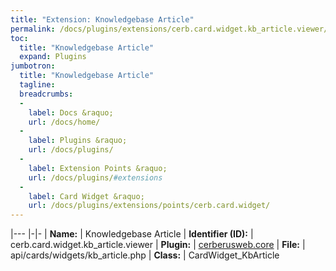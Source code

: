 ```yaml
---
title: "Extension: Knowledgebase Article"
permalink: /docs/plugins/extensions/cerb.card.widget.kb_article.viewer/
toc:
  title: "Knowledgebase Article"
  expand: Plugins
jumbotron:
  title: "Knowledgebase Article"
  tagline: 
  breadcrumbs:
  -
    label: Docs &raquo;
    url: /docs/home/
  -
    label: Plugins &raquo;
    url: /docs/plugins/
  -
    label: Extension Points &raquo;
    url: /docs/plugins/#extensions
  -
    label: Card Widget &raquo;
    url: /docs/plugins/extensions/points/cerb.card.widget/
---
```


|---
|-|-
| **Name:** | Knowledgebase Article
| **Identifier (ID):** | cerb.card.widget.kb_article.viewer
| **Plugin:** | [cerberusweb.core](/docs/plugins/cerberusweb.core/)
| **File:** | api/cards/widgets/kb_article.php
| **Class:** | CardWidget_KbArticle

